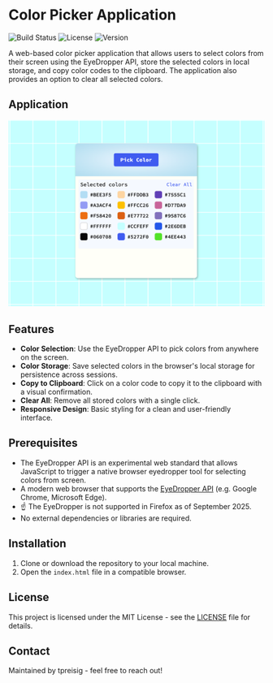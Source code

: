 # Color Picker Application

![Build Status](https://img.shields.io/badge/build-passing-brightgreen)
![License](https://img.shields.io/badge/license-MIT-blue.svg)
![Version](https://img.shields.io/badge/version-1.0.0-orange)

A web-based color picker application that allows users to select colors from their screen using the EyeDropper API, store the selected colors in local storage, and copy color codes to the clipboard. The application also provides an option to clear all selected colors.

## Application

![Screenshot](assets/colorpick.png)

## Features

- **Color Selection**: Use the EyeDropper API to pick colors from anywhere on the screen.
- **Color Storage**: Save selected colors in the browser's local storage for persistence across sessions.
- **Copy to Clipboard**: Click on a color code to copy it to the clipboard with a visual confirmation.
- **Clear All**: Remove all stored colors with a single click.
- **Responsive Design**: Basic styling for a clean and user-friendly interface.

## Prerequisites

- The EyeDropper API is an experimental web standard that allows JavaScript to trigger a native browser eyedropper tool for selecting colors from screen. 
- A modern web browser that supports the [EyeDropper API](https://developer.mozilla.org/en-US/docs/Web/API/EyeDropper) (e.g. Google Chrome, Microsoft Edge).
- ☝️ The EyeDropper is not supported in Firefox as of September 2025. 
- No external dependencies or libraries are required.


## Installation

1. Clone or download the repository to your local machine.
2. Open the `index.html` file in a compatible browser.

## License

This project is licensed under the MIT License - see the [LICENSE](LICENSE) file for details.

## Contact

Maintained by tpreisig - feel free to reach out!
